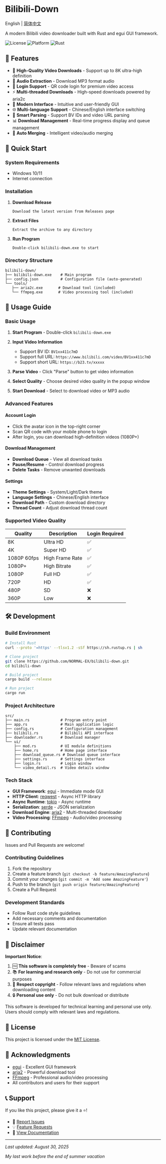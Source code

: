 # Bilibili-Down

English | [简体中文](./README.md)

A modern Bilibili video downloader built with Rust and egui GUI framework.

![License](https://img.shields.io/badge/license-MIT-blue.svg)
![Platform](https://img.shields.io/badge/platform-Windows-lightgrey.svg)
![Rust](https://img.shields.io/badge/rust-1.70+-orange.svg)

## 🌟 Features

- 🎥 **High-Quality Video Downloads** - Support up to 8K ultra-high definition
- 🎵 **Audio Extraction** - Download MP3 format audio
- 🔐 **Login Support** - QR code login for premium video access
- ⚡ **Multi-threaded Downloads** - High-speed downloads powered by aria2c
- 🎨 **Modern Interface** - Intuitive and user-friendly GUI
- 🌐 **Multi-language Support** - Chinese/English interface switching
- 🎯 **Smart Parsing** - Support BV IDs and video URL parsing
- 📊 **Download Management** - Real-time progress display and queue management
- 🔄 **Auto Merging** - Intelligent video/audio merging

## 🚀 Quick Start

### System Requirements

- Windows 10/11
- Internet connection

### Installation

1. **Download Release**
   ```
   Download the latest version from Releases page
   ```

2. **Extract Files**
   ```
   Extract the archive to any directory
   ```

3. **Run Program**
   ```
   Double-click bilibili-down.exe to start
   ```

### Directory Structure

```
bilibili-down/
├── bilibili-down.exe    # Main program
├── config.json          # Configuration file (auto-generated)
└── tools/
   ├── aria2c.exe       # Download tool (included)
   └── ffmpeg.exe       # Video processing tool (included)
```

## 📖 Usage Guide

### Basic Usage

1. **Start Program** - Double-click `bilibili-down.exe`

2. **Input Video Information**
   - Support BV ID: `BV1xx411c7mD`
   - Support full URL: `https://www.bilibili.com/video/BV1xx411c7mD`
   - Support short URL: `https://b23.tv/xxxxx`

3. **Parse Video** - Click "Parse" button to get video information

4. **Select Quality** - Choose desired video quality in the popup window

5. **Start Download** - Select to download video or MP3 audio

### Advanced Features

#### Account Login
- Click the avatar icon in the top-right corner
- Scan QR code with your mobile phone to login
- After login, you can download high-definition videos (1080P+)

#### Download Management
- **Download Queue** - View all download tasks
- **Pause/Resume** - Control download progress
- **Delete Tasks** - Remove unwanted downloads

#### Settings
- **Theme Settings** - System/Light/Dark theme
- **Language Settings** - Chinese/English interface
- **Download Path** - Custom download directory
- **Thread Count** - Adjust download thread count

### Supported Video Quality

| Quality | Description | Login Required |
|---------|-------------|----------------|
| 8K | Ultra HD | ✅ |
| 4K | Super HD | ✅ |
| 1080P 60fps | High Frame Rate | ✅ |
| 1080P+ | High Bitrate | ✅ |
| 1080P | Full HD | ✅ |
| 720P | HD | ✅ |
| 480P | SD | ❌ |
| 360P | Low | ❌ |

## 🛠️ Development

### Build Environment

```bash
# Install Rust
curl --proto '=https' --tlsv1.2 -sSf https://sh.rustup.rs | sh

# Clone project
git clone https://github.com/NORMAL-EX/bilibili-down.git
cd bilibili-down

# Build project
cargo build --release

# Run project
cargo run
```

### Project Architecture

```
src/
├── main.rs              # Program entry point
├── app.rs               # Main application logic
├── config.rs            # Configuration management
├── bilibili.rs          # Bilibili API interface
├── downloader.rs        # Download manager
└── ui/
    ├── mod.rs           # UI module definitions
    ├── home.rs          # Home page interface
    ├── download_queue.rs # Download queue interface
    ├── settings.rs      # Settings interface
    ├── login.rs         # Login window
    └── video_detail.rs  # Video details window
```

### Tech Stack

- **GUI Framework**: [egui](https://github.com/emilk/egui) - Immediate mode GUI
- **HTTP Client**: [reqwest](https://github.com/seanmonstar/reqwest) - Async HTTP library
- **Async Runtime**: [tokio](https://tokio.rs/) - Async runtime
- **Serialization**: [serde](https://serde.rs/) - JSON serialization
- **Download Engine**: [aria2](https://aria2.github.io/) - Multi-threaded downloader
- **Video Processing**: [FFmpeg](https://ffmpeg.org/) - Audio/video processing

## 🤝 Contributing

Issues and Pull Requests are welcome!

### Contributing Guidelines

1. Fork the repository
2. Create a feature branch (`git checkout -b feature/AmazingFeature`)
3. Commit your changes (`git commit -m 'Add some AmazingFeature'`)
4. Push to the branch (`git push origin feature/AmazingFeature`)
5. Create a Pull Request

### Development Standards

- Follow Rust code style guidelines
- Add necessary comments and documentation
- Ensure all tests pass
- Update relevant documentation

## 📝 Disclaimer

**Important Notice**:

1. 🆓 **This software is completely free** - Beware of scams
2. 📚 **For learning and research only** - Do not use for commercial purposes
3. 🎯 **Respect copyright** - Follow relevant laws and regulations when downloading content
4. 🔒 **Personal use only** - Do not bulk download or distribute

This software is developed for technical learning and personal use only. Users should comply with relevant laws and regulations.

## 📄 License

This project is licensed under the [MIT License](./LICENSE).

## 🙏 Acknowledgments

- [egui](https://github.com/emilk/egui) - Excellent GUI framework
- [aria2](https://aria2.github.io/) - Powerful download tool
- [FFmpeg](https://ffmpeg.org/) - Professional audio/video processing
- All contributors and users for their support

## 📞 Support

If you like this project, please give it a ⭐!

- 🐛 [Report Issues](../../issues)
- 💡 [Feature Requests](../../issues)
- 📖 [View Documentation](../../wiki)

---

*Last updated: August 30, 2025*

*My last work before the end of summer vacation*